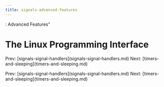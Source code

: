 ```yaml
---
title: signals-advanced-features
---
```


: Advanced Features\"

# The Linux Programming Interface

Prev:
\[signals-signal-handlers](signals-signal-handlers.md)
Next:
\[timers-and-sleeping](timers-and-sleeping.md)

Prev:
\[signals-signal-handlers](signals-signal-handlers.md)
Next:
\[timers-and-sleeping](timers-and-sleeping.md)
